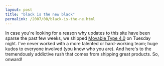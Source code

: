 ```yaml
---
layout: post
title: "black is the new black"
permalink: /2007/08/black-is-the-ne.html
---
```


In case you're looking for a reason why updates to this site have been sparse the past few weeks, we shipped [Movable Type 4.0](http://www.movabletype.com/) on Tuesday night. I've never worked with a more talented or hard-working team; huge kudos to everyone involved (you know who you are). And here's to the tremendously addictive rush that comes from shipping great products. So, onward!